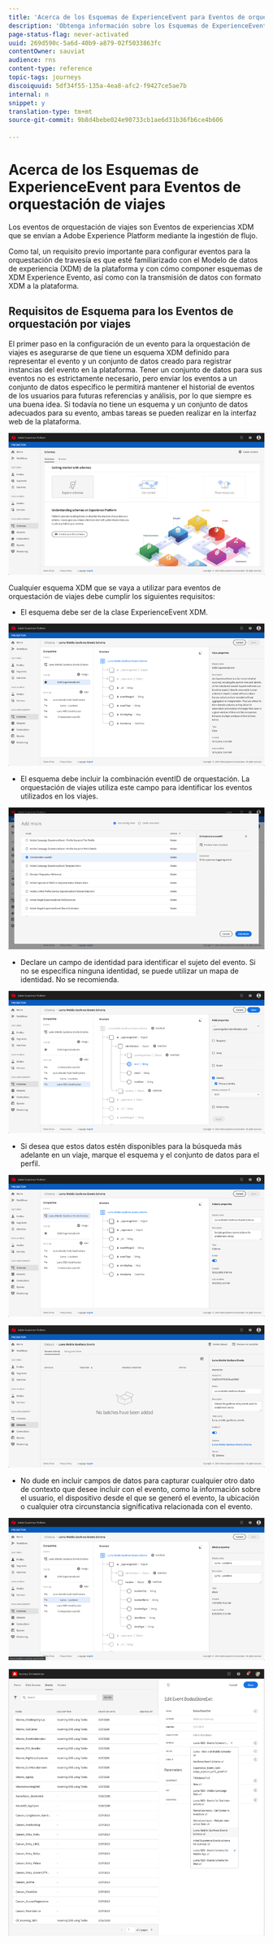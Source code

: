 ```yaml
---
title: 'Acerca de los Esquemas de ExperienceEvent para Eventos de orquestación de viajes '
description: 'Obtenga información sobre los Esquemas de ExperienceEvent para los Eventos de orquestación de viajes '
page-status-flag: never-activated
uuid: 269d590c-5a6d-40b9-a879-02f5033863fc
contentOwner: sauviat
audience: rns
content-type: reference
topic-tags: journeys
discoiquuid: 5df34f55-135a-4ea8-afc2-f9427ce5ae7b
internal: n
snippet: y
translation-type: tm+mt
source-git-commit: 9b8d4bebe024e90733cb1ae6d31b36fb6ce4b606

---
```




# Acerca de los Esquemas de ExperienceEvent para Eventos de orquestación de viajes

Los eventos de orquestación de viajes son Eventos de experiencias XDM que se envían a Adobe Experience Platform mediante la ingestión de flujo.

Como tal, un requisito previo importante para configurar eventos para la orquestación de travesía es que esté familiarizado con el Modelo de datos de experiencia (XDM) de la plataforma y con cómo componer esquemas de XDM Experience Evento, así como con la transmisión de datos con formato XDM a la plataforma.

## Requisitos de Esquema para los Eventos de orquestación por viajes

El primer paso en la configuración de un evento para la orquestación de viajes es asegurarse de que tiene un esquema XDM definido para representar el evento y un conjunto de datos creado para registrar instancias del evento en la plataforma. Tener un conjunto de datos para sus eventos no es estrictamente necesario, pero enviar los eventos a un conjunto de datos específico le permitirá mantener el historial de eventos de los usuarios para futuras referencias y análisis, por lo que siempre es una buena idea. Si todavía no tiene un esquema y un conjunto de datos adecuados para su evento, ambas tareas se pueden realizar en la interfaz web de la plataforma.

![](../assets/schema1.png)

Cualquier esquema XDM que se vaya a utilizar para eventos de orquestación de viajes debe cumplir los siguientes requisitos:

* El esquema debe ser de la clase ExperienceEvent XDM.

![](../assets/schema2.png)

* El esquema debe incluir la combinación eventID de orquestación. La orquestación de viajes utiliza este campo para identificar los eventos utilizados en los viajes.

![](../assets/schema3.png)

* Declare un campo de identidad para identificar el sujeto del evento. Si no se especifica ninguna identidad, se puede utilizar un mapa de identidad. No se recomienda.

![](../assets/schema4.png)

* Si desea que estos datos estén disponibles para la búsqueda más adelante en un viaje, marque el esquema y el conjunto de datos para el perfil.

![](../assets/schema5.png)

![](../assets/schema6.png)

* No dude en incluir campos de datos para capturar cualquier otro dato de contexto que desee incluir con el evento, como la información sobre el usuario, el dispositivo desde el que se generó el evento, la ubicación o cualquier otra circunstancia significativa relacionada con el evento.

![](../assets/schema7.png)

![](../assets/schema8.png)